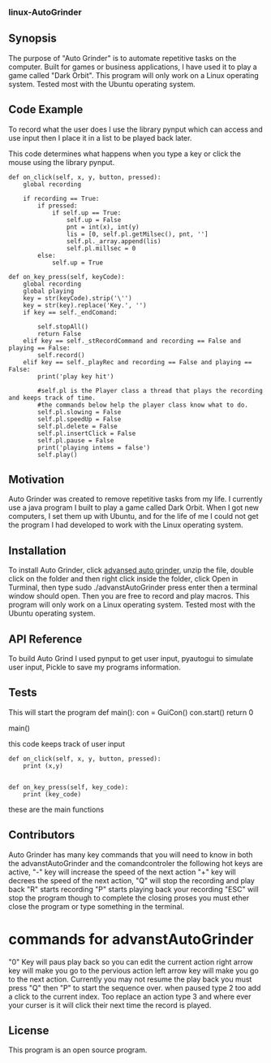 ### linux-AutoGrinder
## Synopsis

The purpose of "Auto Grinder" is to automate repetitive tasks on the computer. Built for games or business applications, I have used it to play a game called "Dark Orbit". This program will only work on a Linux operating system. Tested most with the Ubuntu operating system.

## Code Example

To record what the user does I use the library pynput which can access and use input then I place it in a list to be played back later.


This code determines what happens when you type a key or click the mouse using the library pynput.

    def on_click(self, x, y, button, pressed):
        global recording

        if recording == True:
            if pressed:
                if self.up == True:
                    self.up = False
                    pnt = int(x), int(y)
                    lis = [0, self.pl.getMilsec(), pnt, '']
                    self.pl._array.append(lis)
                    self.pl.millsec = 0
            else:
                self.up = True

    def on_key_press(self, keyCode):
        global recording
        global playing
        key = str(keyCode).strip('\'')
        key = str(key).replace('Key.', '')
        if key == self._endComand:

            self.stopAll()
            return False
        elif key == self._stRecordCommand and recording == False and playing == False:
            self.record()
        elif key == self._playRec and recording == False and playing == False:
            print('play key hit')

            #self.pl is the Player class a thread that plays the recording and keeps track of time.
            #the commands below help the player class know what to do.
            self.pl.slowing = False
            self.pl.speedUp = False
            self.pl.delete = False
            self.pl.insertClick = False
            self.pl.pause = False
            print('playing intems = false')
            self.play()




## Motivation

Auto Grinder was created to remove repetitive tasks from my life.  I currently use a java program I built to play a game called Dark Orbit. When I got new computers, I set them up with Ubuntu, and for the life of me I could not get the program I had developed to work with the Linux operating system.

## Installation
To install Auto Grinder, click <a href="https://github.com/slamjeron/linux-AutoGrinder/raw/master/autogrinder2/dist/advanstAutoGrinder.zip" download="advancedAutoGrinder">advansed auto grinder</a>, unzip the file, double click on the folder and then
right click inside the folder, click Open in Turminal, then type sudo ./advanstAutoGrinder press enter then a terminal window should open. Then you are free to record and play macros. This program will only work on a Linux operating system. Tested most with the Ubuntu operating system.

## API Reference
To build Auto Grind I used pynput to get user input, pyautogui to simulate user input, Pickle to save my programs information.

## Tests
This will start the program
def main():
    con = GuiCon()
    con.start()
    return 0


main()

this code keeps track of user input

    def on_click(self, x, y, button, pressed):
        print (x,y)


    def on_key_press(self, key_code):
        print (key_code)
these are the main functions

## Contributors

Auto Grinder has many key commands that you will need to know
in both the advanstAutoGrinder and the comandcontroler the following hot keys are active,
"-" key will increase the speed of the next action "+" key will decrees the speed of the next action,
"Q" will stop the recording and play back "R" starts recording "P" starts playing back your recording
"ESC" will stop the program though to complete the closing proses you must ether close the program or type something in the terminal.

# commands for advanstAutoGrinder
"0" Key will paus play back so you can edit the current action right arrow key will make you go to the pervious action left
arrow key will make you go to the next action. Currently you may not resume the play back you must press "Q" then "P" to start
the sequence over. when paused type 2 too add a click to the current index. Too replace an action type 3 and where ever your curser is it will click their next time the record is played.


## License

This program is an open source program.
